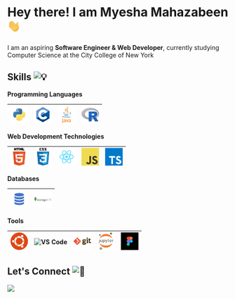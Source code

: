 
<h1>Hey there! I am Myesha Mahazabeen <img  src="https://raw.githubusercontent.com/ABSphreak/ABSphreak/master/gifs/Hi.gif" width="30px"></h1>

I am an aspiring **Software Engineer & Web Developer**, currently studying Computer Science at the City College of New York

## Skills <picture> <source srcset="https://fonts.gstatic.com/s/e/notoemoji/latest/1f4a1/512.webp" type="image/webp"> <img src="https://fonts.gstatic.com/s/e/notoemoji/latest/1f4a1/512.gif" alt="💡" width="32" height="32"></picture>


**Programming Languages**
                                                                                                               
<img title="Python" alt="Python" width="40px" src="https://raw.githubusercontent.com/github/explore/master/topics/python/python.png" />|<img alt="C" title="C" width="40px" src="https://raw.githubusercontent.com/github/explore/master/topics/c/c.png">|<img alt="Java" title="Java" width="40px" src="https://raw.githubusercontent.com/github/explore/main/topics/java/java.png">|<img title="R" alt="R" width="40px" src="https://raw.githubusercontent.com/github/explore/main/topics/r/r.png">
|--|--|--|--|

**Web Development Technologies**

<img title="HTML" alt="Python" width="40px" src="https://raw.githubusercontent.com/github/explore/master/topics/html/html.png" />|<img alt="CSS" title="CSS" width="40px" src="https://raw.githubusercontent.com/github/explore/master/topics/css/css.png">|<img alt="React" title="React" width="40px" src="https://raw.githubusercontent.com/github/explore/main/topics/react/react.png">|<img alt="JavaScript" title="JavaScript" width="40px" src="https://raw.githubusercontent.com/github/explore/main/topics/javascript/javascript.png">|<img title="TypeScript" alt="TypeScript" width="40px" src="https://raw.githubusercontent.com/github/explore/main/topics/typescript/typescript.png">
|--|--|--|--|--|


**Databases**

<img title="SQL" alt="SQL" width="40px" src="https://raw.githubusercontent.com/github/explore/master/topics/sql/sql.png">|<img title="MongoDB" alt="MongoDB" width="40px" src="https://raw.githubusercontent.com/github/explore/master/topics/mongodb/mongodb.png">
|--|--|


**Tools**

<img title="Ubuntu" alt="Ubuntu" width="40px" src="https://raw.githubusercontent.com/github/explore/master/topics/ubuntu/ubuntu.png">|<img title="VS Code" alt="VS Code" width="40px" src="https://img.icons8.com/fluent/48/000000/visual-studio-code-2019.png">|<img title="git" alt="git" width="40px" src="https://raw.githubusercontent.com/github/explore/master/topics/git/git.png">|<img title="Jupyter Notebook" alt="Jupyter" width="40px" src="https://raw.githubusercontent.com/github/explore/master/topics/jupyter-notebook/jupyter-notebook.png">|<img title="Figma" alt="Figma" width="40px" src="https://raw.githubusercontent.com/github/explore/master/topics/figma/figma.png">
|--|--|--|--|--|


## Let's Connect <picture><source srcset="https://fonts.gstatic.com/s/e/notoemoji/latest/1f64c/512.webp" type="image/webp"><img src="https://fonts.gstatic.com/s/e/notoemoji/latest/1f64c/512.gif" alt="🙌" width="32" height="32"></picture>

<a href="https://www.linkedin.com/in/myesha-mahazabeen-6a73a317a/"><img src="https://cdn2.iconfinder.com/data/icons/social-media-2285/512/1_Linkedin_unofficial_colored_svg-128.png" width="40"></a>


